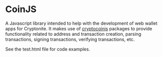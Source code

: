 # CoinJS
A Javascript library intended to help with the development of web wallet apps for Cryptonite. It makes use of [cryptocoinjs](https://github.com/cryptocoinjs/) packages to provide functionality related to address and transaction creation, parsing transactions, signing transactions, verifying transactions, etc. 

See the test.html file for code examples.
